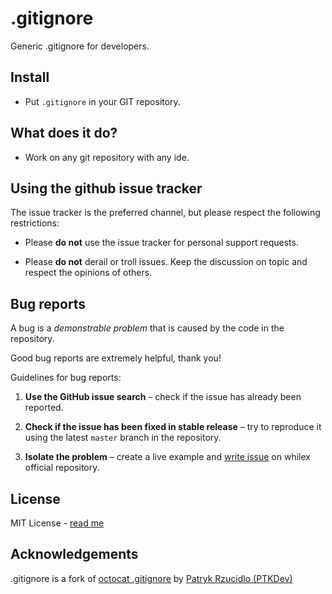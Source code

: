 # .gitignore

Generic .gitignore for developers.

## Install

* Put `.gitignore` in your GIT repository.

## What does it do?

* Work on any git repository with any ide.

## Using the github issue tracker

The issue tracker is the preferred channel, but please respect the following restrictions:

* Please **do not** use the issue tracker for personal support requests.

* Please **do not** derail or troll issues. Keep the discussion on topic and respect the opinions of others.
  
## Bug reports

A bug is a _demonstrable problem_ that is caused by the code in the repository.

Good bug reports are extremely helpful, thank you!

Guidelines for bug reports:

1. **Use the GitHub issue search** – check if the issue has already been reported.

2. **Check if the issue has been fixed in stable release** – try to reproduce it using 
   the latest `master` branch in the repository.

3. **Isolate the problem** – create a live example and [write issue](https://github.com/whilex/whilex/issues) 
   on whilex official repository. 

## License

MIT License - [read me](http://opensource.org/licenses/MIT)

## Acknowledgements

.gitignore is a fork of [octocat .gitignore](https://gist.github.com/octocat/9257657) by [Patryk Rzucidlo (PTKDev)](http://www.ptkdev.it)
